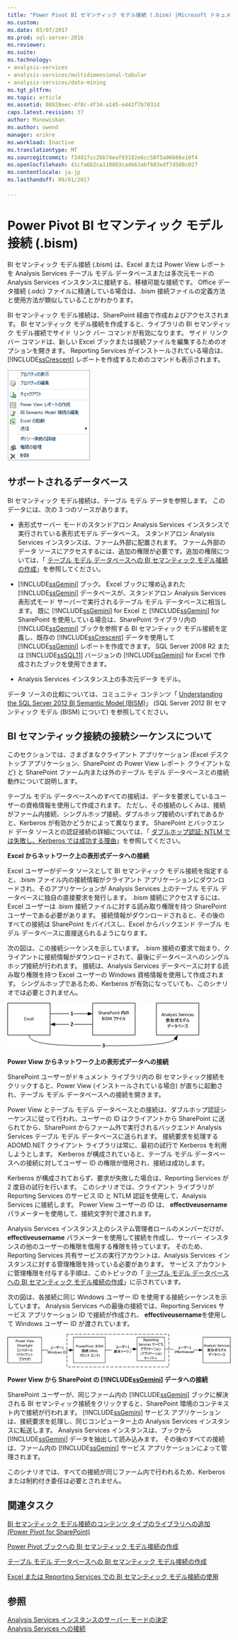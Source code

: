 ```yaml
---
title: "Power Pivot BI セマンティック モデル接続 (.bism) |Microsoft ドキュメント"
ms.custom: 
ms.date: 03/07/2017
ms.prod: sql-server-2016
ms.reviewer: 
ms.suite: 
ms.technology:
- analysis-services
- analysis-services/multidimensional-tabular
- analysis-services/data-mining
ms.tgt_pltfrm: 
ms.topic: article
ms.assetid: 08828eec-4f8c-4f34-a145-e442f7b7031d
caps.latest.revision: 37
author: Minewiskan
ms.author: owend
manager: erikre
ms.workload: Inactive
ms.translationtype: MT
ms.sourcegitcommit: f3481fcc2bb74eaf93182e6cc58f5a06666e10f4
ms.openlocfilehash: 41cfa6b2ca110803ca4b63abf683edf7d508c027
ms.contentlocale: ja-jp
ms.lasthandoff: 09/01/2017

---
```

# <a name="power-pivot-bi-semantic-model-connection-bism"></a>Power Pivot BI セマンティック モデル接続 (.bism)
  BI セマンティック モデル接続 (.bism) は、Excel または Power View レポートを Analysis Services テーブル モデル データベースまたは多次元モードの Analysis Services インスタンスに接続する、移植可能な接続です。 Office データ接続 (.odc) ファイルに精通している場合は、.bism 接続ファイルの定義方法と使用方法が類似していることがわかります。  
  
 BI セマンティック モデル接続は、SharePoint 経由で作成およびアクセスされます。 BI セマンティック モデル接続を作成すると、ライブラリの BI セマンティック モデル接続でサイド リンク バー コマンドが有効になります。 サイド リンク バー コマンドは、新しい Excel ブックまたは接続ファイルを編集するためのオプションを開きます。 Reporting Services がインストールされている場合は、 [!INCLUDE[ssCrescent](../../includes/sscrescent-md.md)] レポートを作成するためのコマンドも表示されます。  
  
 ![スクリーン ショットの BISM サイド リンク バー コマンド](../../analysis-services/power-pivot-sharepoint/media/ssas-bism-quicklaunch.gif "スクリーン ショットの BISM サイド リンク バー コマンド")  
  
##  <a name="bkmk_prereq"></a> サポートされるデータベース  
 BI セマンティック モデル接続は、テーブル モデル データを参照します。 このデータには、次の 3 つのソースがあります。  
  
-   表形式サーバー モードのスタンドアロン Analysis Services インスタンスで実行されている表形式モデル データベース。 スタンドアロン Analysis Services インスタンスは、ファーム外部に配置されます。 ファーム外部のデータ ソースにアクセスするには、追加の権限が必要です。追加の権限については、「 [テーブル モデル データベースへの BI セマンティック モデル接続の作成](../../analysis-services/power-pivot-sharepoint/create-a-bi-semantic-model-connection-to-a-tabular-model-database.md)」を参照してください。  
  
-   [!INCLUDE[ssGemini](../../includes/ssgemini-md.md)] ブック。 Excel ブックに埋め込まれた [!INCLUDE[ssGemini](../../includes/ssgemini-md.md)] データベースが、スタンドアロン Analysis Services 表形式モード サーバーで実行されるテーブル モデル データベースに相当します。 既に [!INCLUDE[ssGemini](../../includes/ssgemini-md.md)] for Excel と [!INCLUDE[ssGemini](../../includes/ssgemini-md.md)] for SharePoint を使用している場合は、SharePoint ライブラリ内の [!INCLUDE[ssGemini](../../includes/ssgemini-md.md)] ブックを参照する BI セマンティック モデル接続を定義し、既存の [!INCLUDE[ssCrescent](../../includes/sscrescent-md.md)] データを使用して [!INCLUDE[ssGemini](../../includes/ssgemini-md.md)] レポートを作成できます。  SQL Server 2008 R2 または [!INCLUDE[ssSQL11](../../includes/sssql11-md.md)] バージョンの [!INCLUDE[ssGemini](../../includes/ssgemini-md.md)] for Excel で作成されたブックを使用できます。  
  
-   Analysis Services インスタンス上の多次元データ モデル。  
  
 データ ソースの比較については、コミュニティ コンテンツ「 [Understanding the SQL Server 2012 BI Semantic Model (BISM)](http://www.mssqltips.com/sqlservertip/2818/understanding-the-sql-server-2012-bi-semantic-model-bism/)」 (SQL Server 2012 BI セマンティック モデル (BISM) について) を参照してください。  
  
## <a name="understanding-the-connection-sequence-for-bi-semantic-connections"></a>BI セマンティック接続の接続シーケンスについて  
 このセクションでは、さまざまなクライアント アプリケーション (Excel デスクトップ アプリケーション、SharePoint の Power View レポート クライアントなど) と SharePoint ファーム内または外のテーブル モデル データベースとの接続動作について説明します。  
  
 テーブル モデル データベースへのすべての接続は、データを要求しているユーザーの資格情報を使用して作成されます。 ただし、その接続のしくみは、接続がファーム内接続、シングルホップ接続、ダブルホップ接続のいずれであるかと、Kerberos が有効かどうかによって異なります。 SharePoint とバックエンド データ ソースとの認証接続の詳細については、「 [ダブルホップ認証: NTLM では失敗し、Kerberos では成功する理由](http://go.microsoft.com/fwlink/?LinkId=237137)」を参照してください。  
  
 **Excel からネットワーク上の表形式データへの接続**  
  
 Excel ユーザーがデータ ソースとして BI セマンティック モデル接続を指定すると、.bism ファイル内の接続情報がクライアント アプリケーションにダウンロードされ、そのアプリケーションが Analysis Services 上のテーブル モデル データベースに独自の直接要求を発行します。 .bism 接続にアクセスするには、Excel ユーザーは .bism 接続ファイルに対する読み取り権限を持つ SharePoint ユーザーである必要があります。 接続情報がダウンロードされると、その後のすべての接続は SharePoint をバイパスし、Excel からバックエンド テーブル モデル データベースに直接送られるようになります。  
  
 次の図は、この接続シーケンスを示しています。 .bism 接続の要求で始まり、クライアントに接続情報がダウンロードされて、最後にデータベースへのシングルホップ接続が行われます。 接続は、Analysis Services データベースに対する読み取り権限を持つ Excel ユーザーの Windows 資格情報を使用して作成されます。 シングルホップであるため、Kerberos が有効になっていても、このシナリオでは必要とされません。  
  
 ![Excel からテーブル モデル データベースへの接続](../../analysis-services/power-pivot-sharepoint/media/ssas-powerpivotbismconnection-1.gif "Excel からテーブル モデル データベースへの接続")  
  
 **Power View からネットワーク上の表形式データへの接続**  
  
 SharePoint ユーザーがドキュメント ライブラリ内の BI セマンティック接続をクリックすると、Power View (インストールされている場合) が直ちに起動され、テーブル モデル データベースへの接続を開きます。  
  
 Power View とテーブル モデル データベースとの接続は、ダブルホップ認証シーケンスに従って行われ、ユーザーの ID はクライアントから SharePoint に送られてから、SharePoint からファーム外で実行されるバックエンド Analysis Services テーブル モデル データベースに送られます。 接続要求を処理する ADOMD.NET クライアント ライブラリは常に、最初の試行で Kerberos を利用しようとします。 Kerberos が構成されていると、テーブル モデル データベースへの接続に対してユーザー ID の権限が借用され、接続は成功します。  
  
 Kerberos が構成されておらず、要求が失敗した場合は、Reporting Services が 2 度目の試行を行います。 このシナリオでは、クライアント ライブラリが Reporting Services のサービス ID と NTLM 認証を使用して、Analysis Services に接続します。 Power View ユーザーの ID は、 **effectiveusername** パラメーターを使用して、接続文字列で渡されます。  
  
 Analysis Services インスタンス上のシステム管理者ロールのメンバーだけが、 **effectiveusername** パラメーターを使用して接続を作成し、サーバー インスタンスの他のユーザーの権限を借用する権限を持っています。 そのため、Reporting Services 共有サービスの実行アカウントは、Analysis Services インスタンスに対する管理権限を持っている必要があります。  サービス アカウントに管理権限を付与する手順は、このトピックの「 [テーブル モデル データベースへの BI セマンティック モデル接続の作成](../../analysis-services/power-pivot-sharepoint/create-a-bi-semantic-model-connection-to-a-tabular-model-database.md)」に示されています。  
  
 次の図は、各接続に同じ Windows ユーザー ID を使用する接続シーケンスを示しています。 Analysis Services への最後の接続では、Reporting Services サービス アプリケーション ID で接続が作成され、 **effectiveusername**を使用して Windows ユーザー ID が渡されています。  
  
 ![表形式 db に対する借用の接続](../../analysis-services/power-pivot-sharepoint/media/ssas-powerpivotbismconnection-2.gif "表形式 db に対する借用の接続")  
  
 **Power View から SharePoint の [!INCLUDE[ssGemini](../../includes/ssgemini-md.md)] データへの接続**  
  
 SharePoint ユーザーが、同じファーム内の [!INCLUDE[ssGemini](../../includes/ssgemini-md.md)] ブックに解決される BI セマンティック接続をクリックすると、SharePoint 環境のコンテキスト内で接続が行われます。 [!INCLUDE[ssGemini](../../includes/ssgemini-md.md)] サービス アプリケーションは、接続要求を処理し、同じコンピューター上の Analysis Services インスタンスに転送します。 Analysis Services インスタンスは、ブックから [!INCLUDE[ssGemini](../../includes/ssgemini-md.md)] データを抽出して読み込みます。 その後のすべての接続は、ファーム内の [!INCLUDE[ssGemini](../../includes/ssgemini-md.md)] サービス アプリケーションによって管理されます。  
  
 このシナリオでは、すべての接続が同じファーム内で行われるため、Kerberos または制約付き委任は必要とされません。  
  
##  <a name="bkmk_rel"></a> 関連タスク  
 [BI セマンティック モデル接続のコンテンツ タイプのライブラリへの追加 (Power Pivot for SharePoint)](../../analysis-services/power-pivot-sharepoint/add-bi-semantic-model-connection-content-type-to-library.md)  
  
 [Power Pivot ブックへの BI セマンティック モデル接続の作成](../../analysis-services/power-pivot-sharepoint/create-a-bi-semantic-model-connection-to-a-power-pivot-workbook.md)  
  
 [テーブル モデル データベースへの BI セマンティック モデル接続の作成](../../analysis-services/power-pivot-sharepoint/create-a-bi-semantic-model-connection-to-a-tabular-model-database.md)  
  
 [Excel または Reporting Services での BI セマンティック モデル接続の使用](../../analysis-services/power-pivot-sharepoint/use-a-bi-semantic-model-connection-in-excel-or-reporting-services.md)  
  
## <a name="see-also"></a>参照  
 [Analysis Services インスタンスのサーバー モードの決定](../../analysis-services/instances/determine-the-server-mode-of-an-analysis-services-instance.md)   
 [Analysis Services への接続](../../analysis-services/instances/connect-to-analysis-services.md)  
  
  

